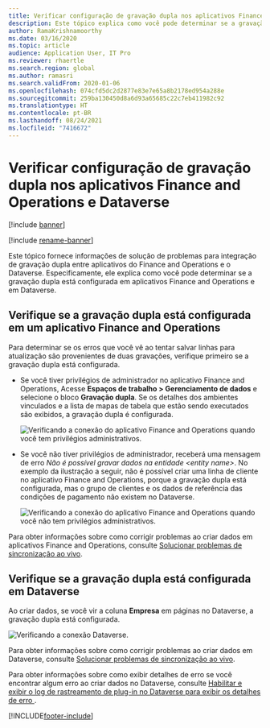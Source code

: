 ```yaml
---
title: Verificar configuração de gravação dupla nos aplicativos Finance and Operations e Dataverse
description: Este tópico explica como você pode determinar se a gravação dupla está configurada em aplicativos Finance and Operations e em Dataverse.
author: RamaKrishnamoorthy
ms.date: 03/16/2020
ms.topic: article
audience: Application User, IT Pro
ms.reviewer: rhaertle
ms.search.region: global
ms.author: ramasri
ms.search.validFrom: 2020-01-06
ms.openlocfilehash: 074cfd5dc2d2877e83e7e65a8b2178ed954a288e
ms.sourcegitcommit: 259ba130450d8a6d93a65685c22c7eb411982c92
ms.translationtype: HT
ms.contentlocale: pt-BR
ms.lasthandoff: 08/24/2021
ms.locfileid: "7416672"
---
```

# <a name="verify-dual-write-configuration-in-finance-and-operations-apps-and-dataverse"></a>Verificar configuração de gravação dupla nos aplicativos Finance and Operations e Dataverse

[!include [banner](../../includes/banner.md)]

[!include [rename-banner](~/includes/cc-data-platform-banner.md)]



Este tópico fornece informações de solução de problemas para integração de gravação dupla entre aplicativos do Finance and Operations e o Dataverse. Especificamente, ele explica como você pode determinar se a gravação dupla está configurada em aplicativos Finance and Operations e em Dataverse.

## <a name="verify-that-dual-write-is-configured-in-a-finance-and-operations-app"></a>Verifique se a gravação dupla está configurada em um aplicativo Finance and Operations

Para determinar se os erros que você vê ao tentar salvar linhas para atualização são provenientes de duas gravações, verifique primeiro se a gravação dupla está configurada.

+ Se você tiver privilégios de administrador no aplicativo Finance and Operations, Acesse **Espaços de trabalho \> Gerenciamento de dados** e selecione o bloco **Gravação dupla**. Se os detalhes dos ambientes vinculados e a lista de mapas de tabela que estão sendo executados são exibidos, a gravação dupla é configurada.

    ![Verificando a conexão do aplicativo Finance and Operations quando você tem privilégios administrativos.](media/verify_fin_ops_1.png)

+ Se você não tiver privilégios de administrador, receberá uma mensagem de erro *Não é possível gravar dados na entidade \<entity name\>*. No exemplo da ilustração a seguir, não é possível criar uma linha de cliente no aplicativo Finance and Operations, porque a gravação dupla está configurada, mas o grupo de clientes e os dados de referência das condições de pagamento não existem no Dataverse.

    ![Verificando a conexão do aplicativo Finance and Operations quando você não tem privilégios administrativos.](media/verify_fin_ops_2.png)

Para obter informações sobre como corrigir problemas ao criar dados em aplicativos Finance and Operations, consulte [Solucionar problemas de sincronização ao vivo](dual-write-troubleshooting-live-sync.md).

## <a name="verify-that-dual-write-is-configured-in-dataverse"></a>Verifique se a gravação dupla está configurada em Dataverse

Ao criar dados, se você vir a coluna **Empresa** em páginas no Dataverse, a gravação dupla está configurada.

![Verificando a conexão Dataverse.](media/verify_cds.png)

Para obter informações sobre como corrigir problemas ao criar dados em Dataverse, consulte [Solucionar problemas de sincronização ao vivo](dual-write-troubleshooting-live-sync.md).

Para obter informações sobre como exibir detalhes de erro se você encontrar algum erro ao criar dados no Dataverse, consulte [Habilitar e exibir o log de rastreamento de plug-in no Dataverse para exibir os detalhes de erro ](dual-write-troubleshooting.md#enable-view-trace).


[!INCLUDE[footer-include](../../../../includes/footer-banner.md)]
